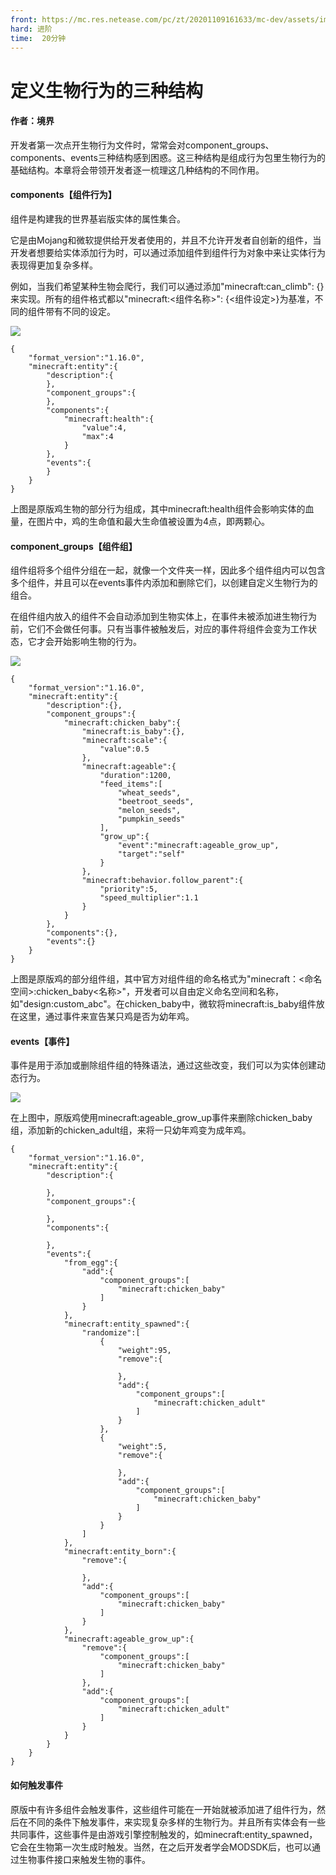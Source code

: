 ```yaml
---
front: https://mc.res.netease.com/pc/zt/20201109161633/mc-dev/assets/img/5_1.e886f00f.png
hard: 进阶
time:  20分钟
---
```


# 定义生物行为的三种结构

#### 作者：境界



开发者第一次点开生物行为文件时，常常会对component_groups、components、events三种结构感到困惑。这三种结构是组成行为包里生物行为的基础结构。本章将会带领开发者逐一梳理这几种结构的不同作用。



#### components【组件行为】

组件是构建我的世界基岩版实体的属性集合。

它是由Mojang和微软提供给开发者使用的，并且不允许开发者自创新的组件，当开发者想要给实体添加行为时，可以通过添加组件到组件行为对象中来让实体行为表现得更加复杂多样。

例如，当我们希望某种生物会爬行，我们可以通过添加"minecraft:can_climb": {}来实现。所有的组件格式都以"minecraft:<组件名称>": {<组件设定>}为基准，不同的组件带有不同的设定。

![](./images/5_1.png)

```
{
    "format_version":"1.16.0",
    "minecraft:entity":{
        "description":{
        },
        "component_groups":{
        },
        "components":{
            "minecraft:health":{
                "value":4,
                "max":4
            }
        },
        "events":{
        }
    }
}
```

上图是原版鸡生物的部分行为组成，其中minecraft:health组件会影响实体的血量，在图片中，鸡的生命值和最大生命值被设置为4点，即两颗心。

 

#### component_groups【组件组】

组件组将多个组件分组在一起，就像一个文件夹一样，因此多个组件组内可以包含多个组件，并且可以在events事件内添加和删除它们，以创建自定义生物行为的组合。

在组件组内放入的组件不会自动添加到生物实体上，在事件未被添加进生物行为前，它们不会做任何事。只有当事件被触发后，对应的事件将组件会变为工作状态，它才会开始影响生物的行为。

![](./images/5_2.png)

```
{
    "format_version":"1.16.0",
    "minecraft:entity":{
        "description":{},
        "component_groups":{
            "minecraft:chicken_baby":{
                "minecraft:is_baby":{},
                "minecraft:scale":{
                    "value":0.5
                },
                "minecraft:ageable":{
                    "duration":1200,
                    "feed_items":[
                        "wheat_seeds",
                        "beetroot_seeds",
                        "melon_seeds",
                        "pumpkin_seeds"
                    ],
                    "grow_up":{
                        "event":"minecraft:ageable_grow_up",
                        "target":"self"
                    }
                },
                "minecraft:behavior.follow_parent":{
                    "priority":5,
                    "speed_multiplier":1.1
                }
            }
        },
        "components":{},
        "events":{}
    }
}
```

上图是原版鸡的部分组件组，其中官方对组件组的命名格式为"minecraft：<命名空间>:chicken_baby<名称>"，开发者可以自由定义命名空间和名称，如"design:custom_abc"。在chicken_baby中，微软将minecraft:is_baby组件放在这里，通过事件来宣告某只鸡是否为幼年鸡。



#### events【事件】

事件是用于添加或删除组件组的特殊语法，通过这些改变，我们可以为实体创建动态行为。

![](./images/5_3.png)

在上图中，原版鸡使用minecraft:ageable_grow_up事件来删除chicken_baby组，添加新的chicken_adult组，来将一只幼年鸡变为成年鸡。

```
{
    "format_version":"1.16.0",
    "minecraft:entity":{
        "description":{

        },
        "component_groups":{

        },
        "components":{

        },
        "events":{
            "from_egg":{
                "add":{
                    "component_groups":[
                        "minecraft:chicken_baby"
                    ]
                }
            },
            "minecraft:entity_spawned":{
                "randomize":[
                    {
                        "weight":95,
                        "remove":{

                        },
                        "add":{
                            "component_groups":[
                                "minecraft:chicken_adult"
                            ]
                        }
                    },
                    {
                        "weight":5,
                        "remove":{

                        },
                        "add":{
                            "component_groups":[
                                "minecraft:chicken_baby"
                            ]
                        }
                    }
                ]
            },
            "minecraft:entity_born":{
                "remove":{

                },
                "add":{
                    "component_groups":[
                        "minecraft:chicken_baby"
                    ]
                }
            },
            "minecraft:ageable_grow_up":{
                "remove":{
                    "component_groups":[
                        "minecraft:chicken_baby"
                    ]
                },
                "add":{
                    "component_groups":[
                        "minecraft:chicken_adult"
                    ]
                }
            }
        }
    }
}
```



#### 如何触发事件

原版中有许多组件会触发事件，这些组件可能在一开始就被添加进了组件行为，然后在不同的条件下触发事件，来实现复杂多样的生物行为。并且所有实体会有一些共同事件，这些事件是由游戏引擎控制触发的，如minecraft:entity_spawned，它会在生物第一次生成时触发。当然，在之后开发者学会MODSDK后，也可以通过生物事件接口来触发生物的事件。
